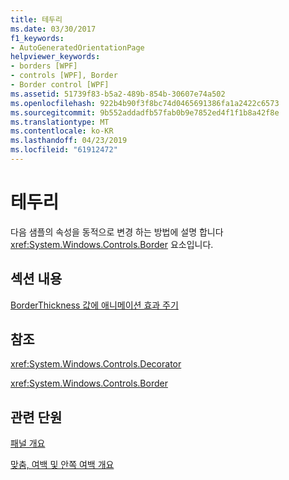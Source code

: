 ```yaml
---
title: 테두리
ms.date: 03/30/2017
f1_keywords:
- AutoGeneratedOrientationPage
helpviewer_keywords:
- borders [WPF]
- controls [WPF], Border
- Border control [WPF]
ms.assetid: 51739f83-b5a2-489b-854b-30607e74a502
ms.openlocfilehash: 922b4b90f3f8bc74d0465691386fa1a2422c6573
ms.sourcegitcommit: 9b552addadfb57fab0b9e7852ed4f1f1b8a42f8e
ms.translationtype: MT
ms.contentlocale: ko-KR
ms.lasthandoff: 04/23/2019
ms.locfileid: "61912472"
---
```

# <a name="border"></a>테두리
다음 샘플의 속성을 동적으로 변경 하는 방법에 설명 합니다 <xref:System.Windows.Controls.Border> 요소입니다.  
  
## <a name="in-this-section"></a>섹션 내용  
 [BorderThickness 값에 애니메이션 효과 주기](how-to-animate-a-borderthickness-value.md)  
  
## <a name="reference"></a>참조  
 <xref:System.Windows.Controls.Decorator>  
  
 <xref:System.Windows.Controls.Border>  
  
## <a name="related-sections"></a>관련 단원  
 [패널 개요](panels-overview.md)  
  
 [맞춤, 여백 및 안쪽 여백 개요](../advanced/alignment-margins-and-padding-overview.md)
